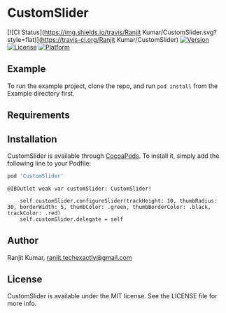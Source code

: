 # CustomSlider

[![CI Status](https://img.shields.io/travis/Ranjit Kumar/CustomSlider.svg?style=flat)](https://travis-ci.org/Ranjit Kumar/CustomSlider)
[![Version](https://img.shields.io/cocoapods/v/CustomSlider.svg?style=flat)](https://cocoapods.org/pods/CustomSlider)
[![License](https://img.shields.io/cocoapods/l/CustomSlider.svg?style=flat)](https://cocoapods.org/pods/CustomSlider)
[![Platform](https://img.shields.io/cocoapods/p/CustomSlider.svg?style=flat)](https://cocoapods.org/pods/CustomSlider)

## Example

To run the example project, clone the repo, and run `pod install` from the Example directory first.

## Requirements

## Installation

CustomSlider is available through [CocoaPods](https://cocoapods.org). To install
it, simply add the following line to your Podfile:

```ruby
pod 'CustomSlider'
```
    @IBOutlet weak var customSlider: CustomSlider!
    
        self.customSlider.configureSlider(trackHeight: 10, thumbRadius: 30, borderWidth: 5, thumbColor: .green, thumbBorderColor: .black, trackColor: .red)
        self.customSlider.delegate = self
## Author

Ranjit Kumar, ranjit.techexactly@gmail.com

## License

CustomSlider is available under the MIT license. See the LICENSE file for more info.

